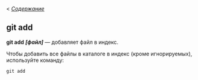 < [*Содержание*](./readme.md)
## git add
__git add__ ___[файл]___ — добавляет файл в индекс.

Чтобы добавить все файлы в каталоге в индекс (кроме игнорируемых), используйте команду:

`git add`